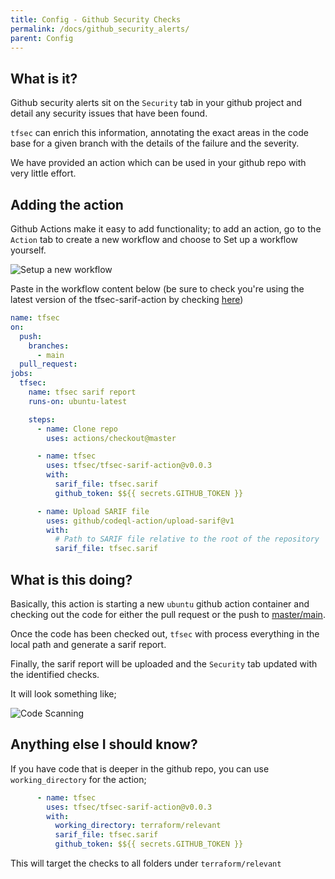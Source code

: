 ```yaml
---
title: Config - Github Security Checks
permalink: /docs/github_security_alerts/
parent: Config
---
```


## What is it?

Github security alerts sit on the `Security` tab in your github project and detail any security issues that have been found.

`tfsec` can enrich this information, annotating the exact areas in the code base for a given branch with the details of the failure and the severity.

We have provided an action which can be used in your github repo with very little effort.

## Adding the action

Github Actions make it easy to add functionality; to add an action, go to the `Action` tab to create a new workflow and choose to Set up a workflow yourself.

![Setup a new workflow](/docs/newworkflow.png)

Paste in the workflow content below (be sure to check you're using the latest version of the tfsec-sarif-action by checking [here](https://github.com/marketplace/actions/run-tfsec-with-sarif-upload))

```yaml
name: tfsec
on:
  push:
    branches:
      - main
  pull_request:
jobs:
  tfsec:
    name: tfsec sarif report
    runs-on: ubuntu-latest

    steps:
      - name: Clone repo
        uses: actions/checkout@master

      - name: tfsec
        uses: tfsec/tfsec-sarif-action@v0.0.3
        with:
          sarif_file: tfsec.sarif         
          github_token: $${{ secrets.GITHUB_TOKEN }}

      - name: Upload SARIF file
        uses: github/codeql-action/upload-sarif@v1
        with:
          # Path to SARIF file relative to the root of the repository
          sarif_file: tfsec.sarif    
```

## What is this doing?

Basically, this action is starting a new `ubuntu` github action container and checking out the code for either the pull request or the push to [master/main](https://github.com/github/renaming).

Once the code has been checked out, `tfsec` with process everything in the local path and generate a sarif report.

Finally, the sarif report will be uploaded and the `Security` tab updated with the identified checks. 

It will look something like;

![Code Scanning](/docs/codescanning.png)

## Anything else I should know?

If you have code that is deeper in the github repo, you can use `working_directory` for the action;

```yaml
      - name: tfsec
        uses: tfsec/tfsec-sarif-action@v0.0.3
        with:
          working_directory: terraform/relevant
          sarif_file: tfsec.sarif         
          github_token: $${{ secrets.GITHUB_TOKEN }}

```

This will target the checks to all folders under `terraform/relevant`
